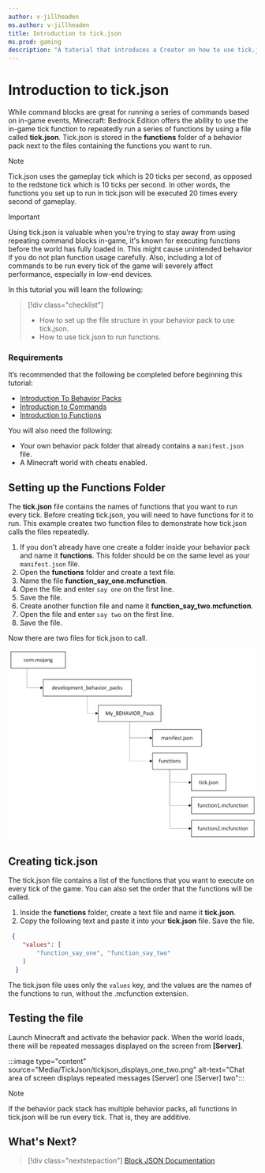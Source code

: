 ```yaml
---
author: v-jillheaden
ms.author: v-jillheaden
title: Introduction to tick.json
ms.prod: gaming
description: "A tutorial that introduces a Creator on how to use tick.json to repeatedly execute functions"
---
```


# Introduction to tick.json

While command blocks are great for running a series of commands based on in-game events, Minecraft: Bedrock Edition offers the ability to use the in-game tick function to repeatedly run a series of functions by using a file called **tick.json**. Tick.json is stored in the **functions** folder of a behavior pack next to the files containing the functions you want to run.

>[!Note]
>Tick.json uses the gameplay tick which is 20 ticks per second, as opposed to the redstone tick which is 10 ticks per second. In other words, the functions you set up to run in tick.json will be executed 20 times every second of gameplay.

>[!Important]
> Using tick.json is valuable when you're trying to stay away from using repeating command blocks in-game, it's known for executing functions before the world has fully loaded in. This might cause unintended behavior if you do not plan function usage carefully.
> Also, including a lot of commands to be run every tick of the game will severely affect performance, especially in low-end devices.

In this tutorial you will learn the following:

> [!div class="checklist"]
>
> - How to set up the file structure in your behavior pack to use tick.json.
> - How to use tick.json to run functions.

### Requirements

It’s recommended that the following be completed before beginning this tutorial:

- [Introduction To Behavior Packs](BehaviorPack.md)
- [Introduction to Commands](CommandsIntroduction.md)
- [Introduction to Functions](FunctionsIntroduction.md)

You will also need the following:

- Your own behavior pack folder that already contains a `manifest.json` file.
- A Minecraft world with cheats enabled.

## Setting up the Functions Folder

The **tick.json** file contains the names of functions that you want to run every tick. Before creating tick.json, you will need to have functions for it to run. This example creates two function files to demonstrate how tick.json calls the files repeatedly.

1. If you don't already have one create a folder inside your behavior pack and name it **functions**. This folder should be on the same level as your `manifest.json` file.
1. Open the **functions** folder and create a text file.
1. Name the file **function_say_one.mcfunction**.
1. Open the file and enter `say one` on the first line. 
1. Save the file.
1. Create another function file and name it **function_say_two.mcfunction**.
1. Open the file and enter `say two` on the first line. 
1. Save the file.

Now there are two files for tick.json to call.

![image of behavior pack function folder and file structure](Media/Commands/function_behavior_pack_structure.png)

## Creating tick.json

The tick.json file contains a list of the functions that you want to execute on every tick of the game. You can also set the order that the functions will be called.

1. Inside the **functions** folder, create a text file and name it **tick.json**.
1. Copy the following text and paste it into your **tick.json** file. Save the file.

  ```json
   {
      "values": [
          "function_say_one", "function_say_two"
      ]
    }
 ```

The tick.json file uses only the `values` key, and the values are the names of the functions to run, without the .mcfunction extension.

## Testing the file

Launch Minecraft and activate the behavior pack.
When the world loads, there will be repeated messages displayed on the screen from **[Server]**.

:::image type="content" source="Media/TickJson/tickjson_displays_one_two.png" alt-text="Chat area of screen displays repeated messages [Server] one [Server] two":::

>[!Note]
> If the behavior pack stack has multiple behavior packs, all functions in tick.json will be run every tick. That is, they are additive.

## What's Next?

> [!div class="nextstepaction"]
> [Block JSON Documentation](../Reference/Content/BlockReference/index.yml)
